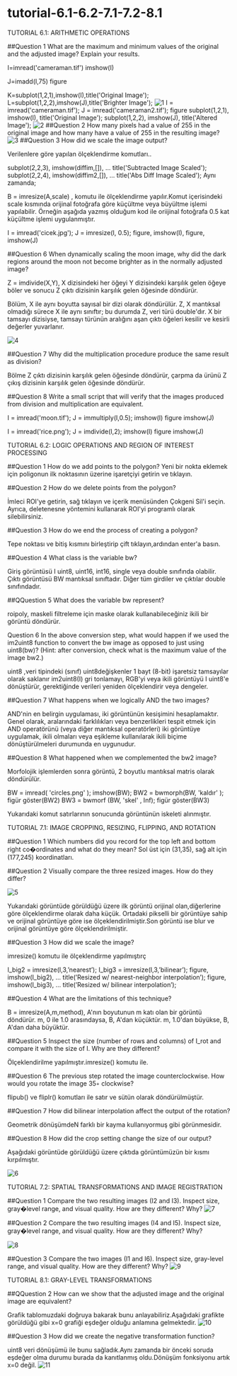 # tutorial-6.1-6.2-7.1-7.2-8.1
TUTORIAL 6.1: ARITHMETIC OPERATIONS

##Question 1 What are the maximum and minimum values of the original and the adjusted image? Explain your results.

I=imread('cameraman.tif') imshow(I)

J=imadd(I,75) figure

K=subplot(1,2,1),imshow(I),title('Original Image'); L=subplot(1,2,2),imshow(J),title('Brighter Image');
![1](https://user-images.githubusercontent.com/100836971/163063155-5baebfa1-6bc3-4d42-baee-8109dcee37c1.png)
I = imread('cameraman.tif'); J = imread('cameraman2.tif'); figure subplot(1,2,1), imshow(I), title('Original Image'); subplot(1,2,2), imshow(J), title('Altered Image');
![2](https://user-images.githubusercontent.com/100836971/163063298-136dfc14-7b20-4558-9bc4-8e2c7b1f476d.png)
##Question 2 How many pixels had a value of 255 in the original image and how many have a value of 255 in the resulting image?
![3](https://user-images.githubusercontent.com/100836971/163063380-67552cd8-07a3-4dbf-8970-f35f277b495a.png)
##Question 3 How did we scale the image output?

Verilenlere göre yapılan ölçeklendirme komutları..

subplot(2,2,3), imshow(diffim,[]), ...
title('Subtracted Image Scaled');
subplot(2,2,4), imshow(diffim2,[]), ...
title('Abs Diff Image Scaled');
Aynı zamanda;

B = imresize(A,scale) , komutu ile ölçeklendirme yapılır.Komut içerisindeki scale kısmında orijinal fotoğrafa göre küçültme veya büyültme işlemi yapılabilir. Örneğin aşağıda yazmış olduğum kod ile oriijinal fotoğrafa 0.5 kat küçültme işlemi uygulanmıştır.

I = imread('cicek.jpg'); J = imresize(I, 0.5); figure, imshow(I), figure, imshow(J)

##Question 6 When dynamically scaling the moon image, why did the dark regions around the moon not become brighter as in the normally adjusted image?

Z = imdivide(X,Y), X dizisindeki her öğeyi Y dizisindeki karşılık gelen öğeye böler ve sonucu Z çıktı dizisinin karşılık gelen öğesinde döndürür.

Bölüm, X ile aynı boyutta sayısal bir dizi olarak döndürülür. Z, X mantıksal olmadığı sürece X ile aynı sınıftır; bu durumda Z, veri türü double'dır. X bir tamsayı dizisiyse, tamsayı türünün aralığını aşan çıktı öğeleri kesilir ve kesirli değerler yuvarlanır.

![4](https://user-images.githubusercontent.com/100836971/163063595-f09d5d6b-3b98-498b-9ccd-bd1fe932ab60.png)

##Question 7 Why did the multiplication procedure produce the same result as division?

Bölme Z çıktı dizisinin karşılık gelen öğesinde döndürür, çarpma da ürünü Z çıkış dizisinin karşılık gelen öğesinde döndürür.

##Question 8 Write a small script that will verify that the images produced from division and multiplication are equivalent.

I = imread('moon.tif'); J = immultiply(I,0.5); imshow(I) figure imshow(J)

I = imread('rice.png'); J = imdivide(I,2); imshow(I) figure imshow(J)

TUTORIAL 6.2: LOGIC OPERATIONS AND REGION OF INTEREST PROCESSING

##Question 1 How do we add points to the polygon? Yeni bir nokta eklemek için poligonun ilk noktasının üzerine işaretçiyi getirin ve tıklayın.

##Question 2 How do we delete points from the polygon?

İmleci ROI'ye getirin, sağ tıklayın ve içerik menüsünden Çokgeni Sil'i seçin. Ayrıca, deletenesne yöntemini kullanarak ROI'yi programlı olarak silebilirsiniz.

##Question 3 How do we end the process of creating a polygon?

Tepe noktası ve bitiş kısmını birleştirip çift tıklayın,ardından enter'a basın.

##Question 4 What class is the variable bw?

Giriş görüntüsü I uint8, uint16, int16, single veya double sınıfında olabilir. Çıktı görüntüsü BW mantıksal sınıftadır. Diğer tüm girdiler ve çıktılar double sınıfındadır.

##QQuestion 5 What does the variable bw represent?

roipoly, maskeli filtreleme için maske olarak kullanabileceğiniz ikili bir görüntü döndürür.

Question 6 In the above conversion step, what would happen if we used the im2uint8 function to convert the bw image as opposed to just using uint8(bw)? (Hint: after conversion, check what is the maximum value of the image bw2.)

uint8 ,veri tipindeki (sınıf) uint8değişkenler 1 bayt (8-bit) işaretsiz tamsayılar olarak saklanır im2uint8(I) gri tonlamayı, RGB'yi veya ikili görüntüyü I uint8'e dönüştürür, gerektiğinde verileri yeniden ölçeklendirir veya dengeler.

##Question 7 What happens when we logically AND the two images?

AND'nin en belirgin uygulaması, iki görüntünün kesişimini hesaplamaktır. Genel olarak, aralarındaki farklılıkları veya benzerlikleri tespit etmek için AND operatörünü (veya diğer mantıksal operatörleri) iki görüntüye uygulamak, ikili olmaları veya eşikleme kullanılarak ikili biçime dönüştürülmeleri durumunda en uygunudur.

##Question 8 What happened when we complemented the bw2 image?

Morfolojik işlemlerden sonra görüntü, 2 boyutlu mantıksal matris olarak döndürülür.

BW = imread( 'circles.png' ); imshow(BW); BW2 = bwmorph(BW, 'kaldır' ); figür göster(BW2) BW3 = bwmorf (BW, 'skel' , Inf); figür göster(BW3)

Yukarıdaki komut satırlarının sonucunda görüntünün iskeleti alınmıştır.

TUTORIAL 7.1: IMAGE CROPPING, RESIZING, FLIPPING, AND ROTATION

##Question 1 Which numbers did you record for the top left and bottom right co�ordinates and what do they mean? Sol üst için (31,35), sağ alt için (177,245) koordinatları.

##Question 2 Visually compare the three resized images. How do they differ?

![5](https://user-images.githubusercontent.com/100836971/163063943-5e0c5931-3878-489c-8aca-8b9c8e65f662.png)

Yukarıdaki görüntüde görüldüğü üzere ilk görüntü orijinal olan,diğerlerine göre ölçeklendirme olarak daha küçük. Ortadaki pikselli bir görüntüye sahip ve orijinal görüntüye göre ise ölçeklendirilmiştir.Son görüntü ise blur ve orijinal görüntüye göre ölçeklendirilmiştir.

##Question 3 How did we scale the image?

imresize() komutu ile ölçeklendirme yapılmıştırç

I_big2 = imresize(I,3,’nearest’); I_big3 = imresize(I,3,’bilinear’); figure, imshow(I_big2), ... title(’Resized w/ nearest-neighbor interpolation’); figure, imshow(I_big3), ... title(’Resized w/ bilinear interpolation’);

##Question 4 What are the limitations of this technique?

B = imresize(A,m,method), A'nın boyutunun m katı olan bir görüntü döndürür. m, 0 ile 1.0 arasındaysa, B, A'dan küçüktür. m, 1.0'dan büyükse, B, A'dan daha büyüktür.

##Question 5 Inspect the size (number of rows and columns) of I_rot and compare it with the size of I. Why are they different?

Ölçeklendirilme yapılmıştır.imresize() komutu ile.

##Question 6 The previous step rotated the image counterclockwise. How would you rotate the image 35◦ clockwise?

flipub() ve fliplr() komutları ile satır ve sütün olarak döndürülmüştür.

##Question 7 How did bilinear interpolation affect the output of the rotation?

Geometrik dönüşümdeN farklı bir kayma kullanıyormuş gibi görünmesidir.

##Question 8 How did the crop setting change the size of our output?

Aşağıdaki görüntüde görüldüğü üzere çıktıda görüntümüzün bir kısmı kırpılmıştır.

![6](https://user-images.githubusercontent.com/100836971/163064062-4b0131b4-5d5f-439f-a68b-8238c8b43447.png)

TUTORIAL 7.2: SPATIAL TRANSFORMATIONS AND IMAGE REGISTRATION

##Question 1 Compare the two resulting images (I2 and I3). Inspect size, gray�level range, and visual quality. How are they different? Why?
![7](https://user-images.githubusercontent.com/100836971/163064114-61cdc741-5fd5-4285-8528-6c5ef51fa56b.png)

##Question 2 Compare the two resulting images (I4 and I5). Inspect size, gray�level range, and visual quality. How are they different? Why?

![8](https://user-images.githubusercontent.com/100836971/163064177-f0de9417-978c-4718-9ffd-a122f716335a.png)

##Question 3 Compare the two images (I1 and I6). Inspect size, gray-level range, and visual quality. How are they different? Why?
![9](https://user-images.githubusercontent.com/100836971/163064236-255fccc1-ba1f-4cfc-8020-2a92fc7f5fa7.png)

TUTORIAL 8.1: GRAY-LEVEL TRANSFORMATIONS

##QQuestion 2 How can we show that the adjusted image and the original image are equivalent?

Grafik tablomuzdaki doğruya bakarak bunu anlayabiliriz.Aşağıdaki grafikte görüldüğü gibi x=0 grafiği eşdeğer olduğu anlamına gelmektedir.
![10](https://user-images.githubusercontent.com/100836971/163064307-7b692a70-ef48-44c0-b976-8341e4ec340d.png)

##Question 3 How did we create the negative transformation function?

uint8 veri dönüşümü ile bunu sağladık.Aynı zamanda bir önceki soruda eşdeğer olma durumu burada da kanıtlanmış oldu.Dönüşüm fonksiyonu artık x=0 değil.
![11](https://user-images.githubusercontent.com/100836971/163064375-b951318d-ace2-4cc6-9016-78e2deaad8a2.png)












